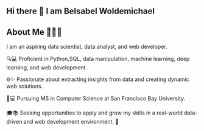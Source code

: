 ## Hi there 👋 I am Belsabel Woldemichael 

## About Me 👩🏽‍💻
I am an aspiring data scientist, data analyst, and web developer.

🔍💻 Proficient in Python,SQL, data manipulation, machine learning, deep learning, and web development.

🌐✨ Passionate about extracting insights from data and creating dynamic web solutions.

🌟💻 Pursuing MS in Computer Science at San Francisco Bay University.

🎓📚 Seeking opportunities to apply and grow my skills in a real-world data-driven and web development environment. 🚀
